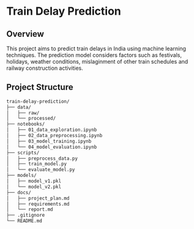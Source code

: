# Train Delay Prediction

## Overview

This project aims to predict train delays in India using machine learning techniques. The prediction model considers factors such as festivals, holidays, weather conditions, mislaginment of other train schedules and railway construction activities.

## Project Structure

```markdown
train-delay-prediction/
├── data/
│   ├── raw/
│   └── processed/
├── notebooks/
│   ├── 01_data_exploration.ipynb
│   ├── 02_data_preprocessing.ipynb
│   ├── 03_model_training.ipynb
│   └── 04_model_evaluation.ipynb
├── scripts/
│   ├── preprocess_data.py
│   ├── train_model.py
│   └── evaluate_model.py
├── models/
│   ├── model_v1.pkl
│   └── model_v2.pkl
├── docs/
│   ├── project_plan.md
│   ├── requirements.md
│   └── report.md
├── .gitignore
└── README.md

